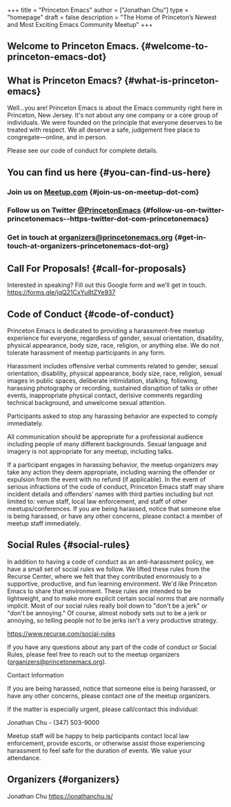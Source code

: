 +++
title = "Princeton Emacs"
author = ["Jonathan Chu"]
type = "homepage"
draft = false
description = "The Home of Princeton’s Newest and Most Exciting Emacs Community Meetup"
+++

## Welcome to Princeton Emacs. {#welcome-to-princeton-emacs-dot}


## What is Princeton Emacs? {#what-is-princeton-emacs}

Well…you are!  Princeton Emacs is about the Emacs community right here in Princeton, New Jersey.  It's not about any one company or a core group of individuals. We were founded on the principle that everyone deserves to be treated with respect. We all deserve a safe, judgement free place to congregate—online, and in person.

Please see our code of conduct for complete details.


## You can find us here {#you-can-find-us-here}


### Join us on [Meetup.com](https://www.meetup.com/Princeton-Emacs) {#join-us-on-meetup-dot-com}


### Follow us on Twitter [@PrincetonEmacs](https:/twitter.com/PrincetonEmacs) {#follow-us-on-twitter-princetonemacs--https-twitter-dot-com-princetonemacs}


### Get in touch at [organizers@princetonemacs.org](mailto:organizers@princetonemacs.org) {#get-in-touch-at-organizers-princetonemacs-dot-org}


## Call For Proposals! {#call-for-proposals}

Interested in speaking? Fill out this Google form and we’ll get in touch.
<https://forms.gle/jqQ21CxYu8tZYe937>


## Code of Conduct {#code-of-conduct}

Princeton Emacs is dedicated to providing a harassment-free meetup experience for everyone, regardless of gender, sexual orientation, disability, physical appearance, body size, race, religion, or anything else. We do not tolerate harassment of meetup participants in any form.

Harassment includes offensive verbal comments related to gender, sexual orientation, disability, physical appearance, body size, race, religion, sexual images in public spaces, deliberate intimidation, stalking, following, harassing photography or recording, sustained disruption of talks or other events, inappropriate physical contact, derisive comments regarding technical background, and unwelcome sexual attention.

Participants asked to stop any harassing behavior are expected to comply immediately.

All communication should be appropriate for a professional audience including people of many different backgrounds. Sexual language and imagery is not appropriate for any meetup, including talks.

If a participant engages in harassing behavior, the meetup organizers may take any action they deem appropriate, including warning the offender or expulsion from the event with no refund (if applicable). In the event of serious infractions of the code of conduct, Princeton Emacs staff may share incident details and offenders’ names with third parties including but not limited to: venue staff, local law enforcement, and staff of other meetups/conferences. If you are being harassed, notice that someone else is being harassed, or have any other concerns, please contact a member of meetup staff immediately.


## Social Rules {#social-rules}

<div class="haha">
  <div></div>

In addition to having a code of conduct as an anti-harassment policy, we have a small set of social rules we follow. We lifted these rules from the Recurse Center, where we felt that they contributed enormously to a supportive, productive, and fun learning environment. We'd like Princeton Emacs to share that environment. These rules are intended to be lightweight, and to make more explicit certain social norms that are normally implicit. Most of our social rules really boil down to "don't be a jerk" or "don't be annoying." Of course, almost nobody sets out to be a jerk or annoying, so telling people not to be jerks isn't a very productive strategy.

</div>

<https://www.recurse.com/social-rules>

If you have any questions about any part of the code of conduct or Social Rules, please feel free to reach out to the meetup organizers (organizers@princetonemacs.org).

Contact Information

If you are being harassed, notice that someone else is being harassed, or have any other concerns, please contact one of the meetup organizers.

If the matter is especially urgent, please call/contact this individual:

Jonathan Chu - (347) 503-9000

Meetup staff will be happy to help participants contact local law enforcement, provide escorts, or otherwise assist those experiencing harassment to feel safe for the duration of events. We value your attendance.


## Organizers {#organizers}

Jonathan Chu
<https://jonathanchu.is/>
